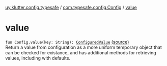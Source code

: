 [uy.klutter.config.typesafe](../index.md) / [com.typesafe.config.Config](index.md) / [value](.)


# value
<code>fun Config.value(key: String): [ConfiguredValue](../-configured-value/index.md)</code> [(source)](https://github.com/kohesive/klutter/blob/master/config-typesafe-jdk6/src/main/kotlin/uy/klutter/config/typesafe/TypesafeConfig_Ext.kt#L21)<br/>
Return a value from configuration as a more uniform temporary object that can be checked for existance, and has
additional methods for retrieving values, including with defaults.


